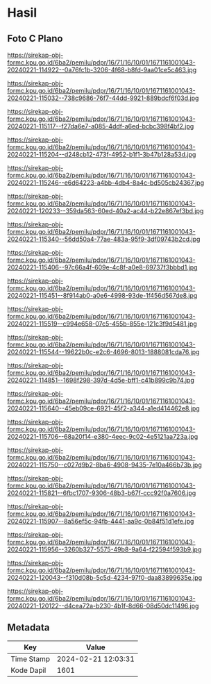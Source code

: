 # Hasil

## Foto C Plano

https://sirekap-obj-formc.kpu.go.id/6ba2/pemilu/pdpr/16/71/16/10/01/1671161001043-20240221-114922--0a76fc1b-3206-4f68-b8fd-9aa01ce5c463.jpg

https://sirekap-obj-formc.kpu.go.id/6ba2/pemilu/pdpr/16/71/16/10/01/1671161001043-20240221-115032--738c9686-76f7-44dd-9921-889bdcf6f03d.jpg

https://sirekap-obj-formc.kpu.go.id/6ba2/pemilu/pdpr/16/71/16/10/01/1671161001043-20240221-115117--f27da6e7-a085-4ddf-a6ed-bcbc398f4bf2.jpg

https://sirekap-obj-formc.kpu.go.id/6ba2/pemilu/pdpr/16/71/16/10/01/1671161001043-20240221-115204--d248cb12-473f-4952-b1f1-3b47b128a53d.jpg

https://sirekap-obj-formc.kpu.go.id/6ba2/pemilu/pdpr/16/71/16/10/01/1671161001043-20240221-115246--e6d64223-a4bb-4db4-8a4c-bd505cb24367.jpg

https://sirekap-obj-formc.kpu.go.id/6ba2/pemilu/pdpr/16/71/16/10/01/1671161001043-20240221-120233--359da563-60ed-40a2-ac44-b22e867ef3bd.jpg

https://sirekap-obj-formc.kpu.go.id/6ba2/pemilu/pdpr/16/71/16/10/01/1671161001043-20240221-115340--56dd50a4-77ae-483a-95f9-3df09743b2cd.jpg

https://sirekap-obj-formc.kpu.go.id/6ba2/pemilu/pdpr/16/71/16/10/01/1671161001043-20240221-115406--97c66a4f-609e-4c8f-a0e8-69737f3bbbd1.jpg

https://sirekap-obj-formc.kpu.go.id/6ba2/pemilu/pdpr/16/71/16/10/01/1671161001043-20240221-115451--8f914ab0-a0e6-4998-93de-1f456d567de8.jpg

https://sirekap-obj-formc.kpu.go.id/6ba2/pemilu/pdpr/16/71/16/10/01/1671161001043-20240221-115519--c994e658-07c5-455b-855e-121c3f9d5481.jpg

https://sirekap-obj-formc.kpu.go.id/6ba2/pemilu/pdpr/16/71/16/10/01/1671161001043-20240221-115544--19622b0c-e2c6-4696-8013-1888081cda76.jpg

https://sirekap-obj-formc.kpu.go.id/6ba2/pemilu/pdpr/16/71/16/10/01/1671161001043-20240221-114851--1698f298-397d-4d5e-bff1-c41b899c9b74.jpg

https://sirekap-obj-formc.kpu.go.id/6ba2/pemilu/pdpr/16/71/16/10/01/1671161001043-20240221-115640--45eb09ce-6921-45f2-a344-a1ed414462e8.jpg

https://sirekap-obj-formc.kpu.go.id/6ba2/pemilu/pdpr/16/71/16/10/01/1671161001043-20240221-115706--68a20f14-e380-4eec-9c02-4e5121aa723a.jpg

https://sirekap-obj-formc.kpu.go.id/6ba2/pemilu/pdpr/16/71/16/10/01/1671161001043-20240221-115750--c027d9b2-8ba6-4908-9435-7e10a466b73b.jpg

https://sirekap-obj-formc.kpu.go.id/6ba2/pemilu/pdpr/16/71/16/10/01/1671161001043-20240221-115821--6fbc1707-9306-48b3-b67f-ccc92f0a7606.jpg

https://sirekap-obj-formc.kpu.go.id/6ba2/pemilu/pdpr/16/71/16/10/01/1671161001043-20240221-115907--8a56ef5c-94fb-4441-aa9c-0b84f51d1efe.jpg

https://sirekap-obj-formc.kpu.go.id/6ba2/pemilu/pdpr/16/71/16/10/01/1671161001043-20240221-115956--3260b327-5575-49b8-9a64-f22594f593b9.jpg

https://sirekap-obj-formc.kpu.go.id/6ba2/pemilu/pdpr/16/71/16/10/01/1671161001043-20240221-120043--f310d08b-5c5d-4234-97f0-daa83899635e.jpg

https://sirekap-obj-formc.kpu.go.id/6ba2/pemilu/pdpr/16/71/16/10/01/1671161001043-20240221-120122--d4cea72a-b230-4b1f-8d66-08d50dc11496.jpg


## Metadata

| Key        | Value               |
| ---------- | ------------------- |
| Time Stamp | 2024-02-21 12:03:31 |
| Kode Dapil | 1601                |



